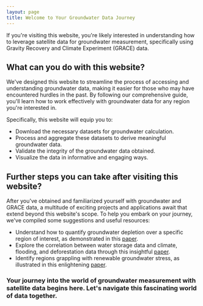 ```yaml
---
layout: page
title: Welcome to Your Groundwater Data Journey
---
```


If you're visiting this website, you're likely interested in understanding how to leverage satellite data for groundwater measurement, specifically using Gravity Recovery and Climate Experiment (GRACE) data.

## What can you do with this website?

We've designed this website to streamline the process of accessing and understanding groundwater data, making it easier for those who may have encountered hurdles in the past. By following our comprehensive guide, you'll learn how to work effectively with groundwater data for any region you're interested in.

Specifically, this website will equip you to:
- Download the necessary datasets for groundwater calculation.
- Process and aggregate these datasets to derive meaningful groundwater data.
- Validate the integrity of the groundwater data obtained.
- Visualize the data in informative and engaging ways.

## Further steps you can take after visiting this website?

After you've obtained and familiarized yourself with groundwater and GRACE data, a multitude of exciting projects and applications await that extend beyond this website's scope. To help you embark on your journey, we've compiled some suggestions and useful resources:

- Understand how to quantify groundwater depletion over a specific region of interest, as demonstrated in this [paper](https://agupubs.onlinelibrary.wiley.com/doi/pdfdirect/10.1002/2014GL061055).
- Explore the correlation between water storage data and climate, flooding, and deforestation data through this insightful [paper](https://www.sciencedirect.com/science/article/pii/S0012825214000932#f0020).
- Identify regions grappling with renewable groundwater stress, as illustrated in this enlightening [paper](https://agupubs.onlinelibrary.wiley.com/doi/pdfdirect/10.1002/2015WR017349).

### Your journey into the world of groundwater measurement with satellite data begins here. Let's navigate this fascinating world of data together.
